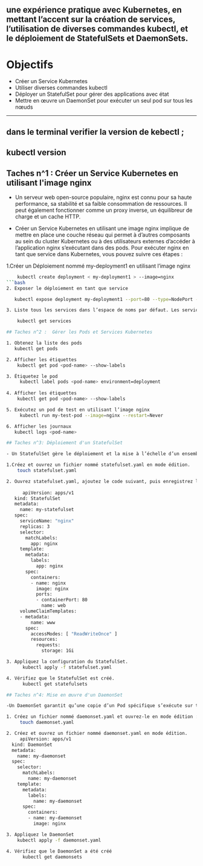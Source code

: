 ##  une expérience pratique avec Kubernetes, en mettant l’accent sur la création de services, l’utilisation de diverses commandes kubectl, et le déploiement de StatefulSets et DaemonSets.

# Objectifs
- Créer un Service Kubernetes
- Utiliser diverses commandes kubectl
- Déployer un StatefulSet pour gérer des applications avec état
- Mettre en œuvre un DaemonSet pour exécuter un seul pod sur tous les nœuds
  
---


dans le terminal verifier la version de kebectl ;
 --- 
kubectl version
---
## Taches n^1 : Créer un Service Kubernetes en utilisant l'image nginx

- Un serveur web open-source populaire, nginx est connu pour sa haute performance, sa stabilité et sa faible consommation de ressources. Il peut également fonctionner comme un proxy inverse, un équilibreur de charge et un cache HTTP.

- Créer un Service Kubernetes en utilisant une image nginx implique de mettre en place une couche réseau qui permet à d’autres composants au sein du cluster Kubernetes ou à des utilisateurs externes d’accéder à l’application nginx s’exécutant dans des pods. Pour exécuter nginx en tant que service dans Kubernetes, vous pouvez suivre ces étapes :

1.Créer un Déploiement nommé my-deployment1 en utilisant l’image nginx
```bash
    kubectl create deployment < my-deployment1 > --image=nginx
```bash
2. Exposer le déploiement en tant que service

   kubectl expose deployment my-deployment1 --port=80 --type=NodePort --name=my-service1

3. Liste tous les services dans l’espace de noms par défaut. Les services fournissent une adresse IP stable et un nom DNS pour accéder à un ensemble de pods.

    kubectl get services

## Taches n^2 :  Gérer les Pods et Services Kubernetes

1. Obtenez la liste des pods
   kubectl get pods

2. Afficher les étiquettes
    kubectl get pod <pod-name> --show-labels

3. Étiquetez le pod
     kubectl label pods <pod-name> environment=deployment
   
4. Afficher les étiquettes
    kubectl get pod <pod-name> --show-labels

5. Exécutez un pod de test en utilisant l’image nginx
     kubectl run my-test-pod --image=nginx --restart=Never

6. Afficher les journaux
   kubectl logs <pod-name>

## Taches n^3: Déploiement d'un StatefulSet

- Un StatefulSet gère le déploiement et la mise à l’échelle d’un ensemble de pods, et maintient une identité persistante pour chacun de leurs Pods, garantissant que chaque Pod a une identité et un stockage persistants.

1.Créez et ouvrez un fichier nommé statefulset.yaml en mode édition.
    touch statefulset.yaml

2. Ouvrez statefulset.yaml, ajoutez le code suivant, puis enregistrez le fichier :
   
      apiVersion: apps/v1
   kind: StatefulSet
   metadata:
     name: my-statefulset
   spec:
     serviceName: "nginx"
     replicas: 3
     selector:
       matchLabels:
         app: nginx
     template:
       metadata:
         labels:
           app: nginx
       spec:
         containers:
         - name: nginx
           image: nginx
           ports:
           - containerPort: 80
             name: web
     volumeClaimTemplates:
     - metadata:
         name: www
       spec:
         accessModes: [ "ReadWriteOnce" ]
         resources:
           requests:
             storage: 1Gi

3. Appliquez la configuration du StatefulSet.
      kubectl apply -f statefulset.yaml

4. Vérifiez que le StatefulSet est créé.
      kubectl get statefulsets

## Taches n^4: Mise en œuvre d'un DaemonSet

-Un DaemonSet garantit qu’une copie d’un Pod spécifique s’exécute sur tous (ou certains) nœuds du cluster. Il est particulièrement utile pour déployer des applications au niveau système qui fournissent des services essentiels à travers les nœuds d’un cluster, tels que la collecte de journaux, la surveillance ou les services réseau.

1. Créez un fichier nommé daemonset.yaml et ouvrez-le en mode édition :
     touch daemonset.yaml

2. Créez et ouvrez un fichier nommé daemonset.yaml en mode édition.
     apiVersion: apps/v1
  kind: DaemonSet
  metadata:
    name: my-daemonset
  spec:
    selector:
      matchLabels:
        name: my-daemonset
    template:
      metadata:
        labels:
          name: my-daemonset
      spec:
        containers:
        - name: my-daemonset
          image: nginx

3. Appliquez le DaemonSet
    kubectl apply -f daemonset.yaml

4. Vérifiez que le DaemonSet a été créé
      kubectl get daemonsets
